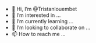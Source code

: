 - 👋 Hi, I’m @Tristanlouembet
- 👀 I’m interested in ...
- 🌱 I’m currently learning ...
- 💞️ I’m looking to collaborate on ...
- 📫 How to reach me ...

<!---
Tristanlouembet/Tristanlouembet is a ✨ special ✨ repository because its `README.md` (this file) appears on your GitHub profile.
You can click the Preview link to take a look at your changes.
--->
